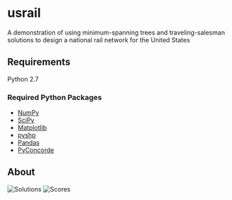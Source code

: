 # usrail
A demonstration of using minimum-spanning trees and traveling-salesman solutions to design a national rail network for the United States 

## Requirements

Python 2.7

### Required Python Packages
  * [NumPy](http://www.numpy.org/)
  * [SciPy](https://www.scipy.org/)
  * [Matplotlib](https://matplotlib.org/)
  * [pyshp](https://github.com/GeospatialPython/pyshp)
  * [Pandas](https://pandas.pydata.org/)
  * [PyConcorde](https://github.com/jvkersch/pyconcorde)
  
 ## About
 
 ![Solutions](https://github.com/ryanahardy/usrail/blob/master/solutions.png "Rail Network Solutions")
 ![Scores](https://github.com/ryanahardy/usrail/blob/master/scores.png "Rail Network Scores")

